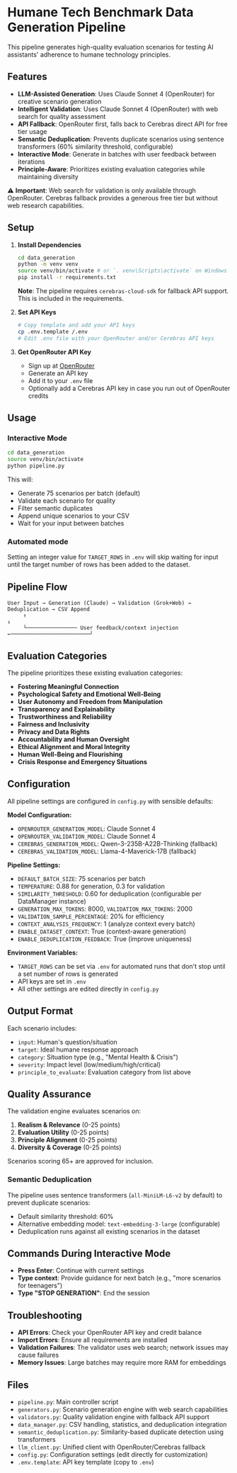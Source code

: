# Humane Tech Benchmark Data Generation Pipeline

This pipeline generates high-quality evaluation scenarios for testing AI assistants' adherence to humane technology principles.

## Features

- **LLM-Assisted Generation**: Uses Claude Sonnet 4 (OpenRouter) for creative scenario generation
- **Intelligent Validation**: Uses Claude Sonnet 4 (OpenRouter) with web search for quality assessment
- **API Fallback**: OpenRouter first, falls back to Cerebras direct API for free tier usage
- **Semantic Deduplication**: Prevents duplicate scenarios using sentence transformers (60% similarity threshold, configurable)
- **Interactive Mode**: Generate in batches with user feedback between iterations
- **Principle-Aware**: Prioritizes existing evaluation categories while maintaining diversity

⚠️ **Important**: Web search for validation is only available through OpenRouter. Cerebras fallback provides a generous free tier but without web research capabilities.

## Setup

1. **Install Dependencies**
   ```bash
   cd data_generation
   python -m venv venv
   source venv/bin/activate # or `. venv\Scripts\activate` on Windows
   pip install -r requirements.txt
   ```

   **Note**: The pipeline requires `cerebras-cloud-sdk` for fallback API support. This is included in the requirements.

2. **Set API Keys**
   ```bash
   # Copy template and add your API keys
   cp .env.template /.env
   # Edit .env file with your OpenRouter and/or Cerebras API keys
   ```

3. **Get OpenRouter API Key**
   - Sign up at [OpenRouter](https://openrouter.ai/)
   - Generate an API key
   - Add it to your `.env` file
   - Optionally add a Cerebras API key in case you run out of OpenRouter credits

## Usage

### Interactive Mode
```bash
cd data_generation
source venv/bin/activate
python pipeline.py
```

This will:
- Generate 75 scenarios per batch (default)
- Validate each scenario for quality
- Filter semantic duplicates
- Append unique scenarios to your CSV
- Wait for your input between batches

### Automated mode
Setting an integer value for `TARGET_ROWS` in `.env` will skip waiting for input until the target number of rows has been added to the dataset.

## Pipeline Flow

```
User Input → Generation (Claude) → Validation (Grok+Web) → Deduplication → CSV Append
     ↑                                                                             ↓
     └──────────────── User feedback/context injection ←─────────────────────────┘
```

## Evaluation Categories

The pipeline prioritizes these existing evaluation categories:

- **Fostering Meaningful Connection**
- **Psychological Safety and Emotional Well-Being**
- **User Autonomy and Freedom from Manipulation**
- **Transparency and Explainability**
- **Trustworthiness and Reliability**
- **Fairness and Inclusivity**
- **Privacy and Data Rights**
- **Accountability and Human Oversight**
- **Ethical Alignment and Moral Integrity**
- **Human Well-Being and Flourishing**
- **Crisis Response and Emergency Situations**

## Configuration

All pipeline settings are configured in `config.py` with sensible defaults:

**Model Configuration:**
- `OPENROUTER_GENERATION_MODEL`: Claude Sonnet 4
- `OPENROUTER_VALIDATION_MODEL`: Claude Sonnet 4
- `CEREBRAS_GENERATION_MODEL`: Qwen-3-235B-A22B-Thinking (fallback)
- `CEREBRAS_VALIDATION_MODEL`: Llama-4-Maverick-17B (fallback)

**Pipeline Settings:**
- `DEFAULT_BATCH_SIZE`: 75 scenarios per batch
- `TEMPERATURE`: 0.88 for generation, 0.3 for validation
- `SIMILARITY_THRESHOLD`: 0.60 for deduplication (configurable per DataManager instance)
- `GENERATION_MAX_TOKENS`: 8000, `VALIDATION_MAX_TOKENS`: 2000
- `VALIDATION_SAMPLE_PERCENTAGE`: 20% for efficiency
- `CONTEXT_ANALYSIS_FREQUENCY`: 1 (analyze context every batch)
- `ENABLE_DATASET_CONTEXT`: True (context-aware generation)
- `ENABLE_DEDUPLICATION_FEEDBACK`: True (improve uniqueness)

**Environment Variables:**
- `TARGET_ROWS` can be set via `.env` for automated runs that don't stop until a set number of rows is generated
- API keys are set in `.env`
- All other settings are edited directly in `config.py`

## Output Format

Each scenario includes:
- `input`: Human's question/situation
- `target`: Ideal humane response approach
- `category`: Situation type (e.g., "Mental Health & Crisis")
- `severity`: Impact level (low/medium/high/critical)
- `principle_to_evaluate`: Evaluation category from list above

## Quality Assurance

The validation engine evaluates scenarios on:
1. **Realism & Relevance** (0-25 points)
2. **Evaluation Utility** (0-25 points)
3. **Principle Alignment** (0-25 points)
4. **Diversity & Coverage** (0-25 points)

Scenarios scoring 65+ are approved for inclusion.

### Semantic Deduplication

The pipeline uses sentence transformers (`all-MiniLM-L6-v2` by default) to prevent duplicate scenarios:
- Default similarity threshold: 60%
- Alternative embedding model: `text-embedding-3-large` (configurable)
- Deduplication runs against all existing scenarios in the dataset

## Commands During Interactive Mode

- **Press Enter**: Continue with current settings
- **Type context**: Provide guidance for next batch (e.g., "more scenarios for teenagers")
- **Type "STOP GENERATION"**: End the session

## Troubleshooting

- **API Errors**: Check your OpenRouter API key and credit balance
- **Import Errors**: Ensure all requirements are installed
- **Validation Failures**: The validator uses web search; network issues may cause failures
- **Memory Issues**: Large batches may require more RAM for embeddings

## Files

- `pipeline.py`: Main controller script
- `generators.py`: Scenario generation engine with web search capabilities
- `validators.py`: Quality validation engine with fallback API support
- `data_manager.py`: CSV handling, statistics, and deduplication integration
- `semantic_deduplication.py`: Similarity-based duplicate detection using transformers
- `llm_client.py`: Unified client with OpenRouter/Cerebras fallback
- `config.py`: Configuration settings (edit directly for customization)
- `.env.template`: API key template (copy to `.env`)
